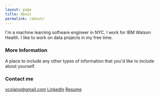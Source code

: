 ```yaml
---
layout: page
title: About
permalink: /about/
---
```


I'm a machine learning software engineer in NYC. I work for IBM Watson Health. I like to work on data projects in my free time.

### More Information

A place to include any other types of information that you'd like to include about yourself.

### Contact me

[vcolano@gmail.com](mailto:vcolano@gmail.com)
[LinkedIn](https://www.linkedin.com/in/vito-colano-a090865b/)
[Resume](https://drive.google.com/file/d/0Bzc8faOK4sArbkFJMjNqTEo2dU0/view?usp=sharing)
